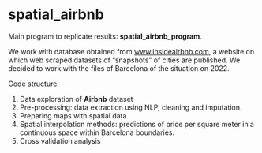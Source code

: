 # spatial_airbnb

Main program to replicate results: **spatial_airbnb_program**.

We work with database obtained from www.insideairbnb.com, a website on which web scraped datasets of “snapshots” of cities are published. We decided to work with the files of Barcelona of the situation on 2022.

Code structure:

1. Data exploration of **Airbnb** dataset
2. Pre-processing: data extraction using NLP, cleaning and imputation.
3. Preparing maps with spatial data
4. Spatial interpolation methods: predictions of price per square meter in a continuous space within Barcelona boundaries.
5. Cross validation analysis
